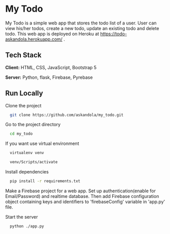 
# My Todo

My Todo is a simple web app that stores the todo list of a user. User can view his/her todos, create a new todo, update an existing todo and delete todo. This web app is deployed on Heroku at https://todo-askandola.herokuapp.com/ .


## Tech Stack

**Client:** HTML, CSS, JavaScript, Bootstrap 5

**Server:** Python, flask, Firebase, Pyrebase

  
## Run Locally

Clone the project

```bash
  git clone https://github.com/askandola/my_todo.git
```

Go to the project directory

```bash
  cd my_todo
```

If you want use virtual environment

```bash
  virtualenv venv
```

```bash
  venv/Scripts/activate
```

Install dependencies

```bash
  pip install -r requirements.txt
```

Make a Firebase project for a web app. Set up authentication(enable for Email/Password) and realtime database. Then add Firebase configuration object containing keys and identifiers to 'firebaseConfig' variable in 'app.py' file.

Start the server

```bash
  python ./app.py
```

  